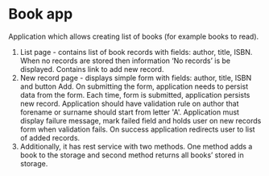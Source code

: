 # Book app

Application which allows creating list of books (for example books to read).

1. List page - contains list of book records with fields: author, title, ISBN. When no records are stored then
   information ‘No records’ is be displayed. Contains link to add new record.
2. New record page - displays simple form with fields: author, title, ISBN and button Add. On submitting the form,
   application needs to persist data from the form. Each time, form is submitted, application persists new record.
   Application should have validation rule on author that forename or surname should start from letter 'A'. Application
   must display failure message, mark failed field and holds user on new records form when validation fails. On success
   application redirects user to list of added records.
3. Additionally, it has rest service with two methods. One method adds a book to the storage and second method returns 
   all books’ stored in storage.
